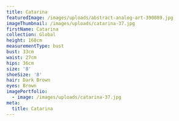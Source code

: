 ```yaml
---
title: Catarina
featuredImage: /images/uploads/abstract-analog-art-390089.jpg
imageThumbnail: /images/uploads/catarina-37.jpg
firstName: Catarina
collection: Global
height: 168cm
measurementType: bust
bust: 33cm
waist: 27cm
hips: 36cm
size: '8'
shoeSize: '8'
hair: Dark Brown
eyes: Brown
imagePortfolio:
  - image: /images/uploads/catarina-37.jpg
meta:
  title: Catarina
---
```


